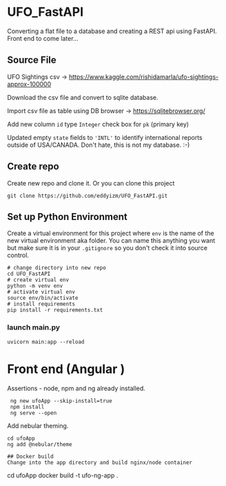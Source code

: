 # UFO_FastAPI
Converting a flat file to a database and creating a REST api using FastAPI. Front end to come later...

##  Source File

UFO Sightings csv -> https://www.kaggle.com/rishidamarla/ufo-sightings-approx-100000

Download the csv file and convert to sqlite database. 

Import csv file as table using DB browser -> https://sqlitebrowser.org/

Add new column `id` type `Integer` check box for `pk` (primary key)

Updated empty `state` fields to `'INTL'` to identify international reports outside of USA/CANADA. Don't hate, this is not my database. :-)

## Create repo  

Create new repo and clone it. Or you can clone this project

```
git clone https://github.com/eddyizm/UFO_FastAPI.git

```

## Set up Python Environment

Create a virtual environment for this project where `env` is the name of the new virtual environment aka folder. You can name this anything you want but make sure it is in your `.gitignore` so you don't check it into source control.

``` 
# change directory into new repo
cd UFO_FastAPI
# create virtual env
python -m venv env 
# activate virtual env
source env/bin/activate
# install requirements
pip install -r requirements.txt
```

### launch main.py
```
uvicorn main:app --reload
```

# Front end (Angular )

Assertions - node, npm and ng already installed. 

```
 ng new ufoApp --skip-install=true
 npm install
 ng serve --open
```

Add nebular theming.
```
cd ufoApp
ng add @nebular/theme

## Docker build  
Change into the app directory and build nginx/node container
``` 
cd ufoApp
docker build -t ufo-ng-app .
```

